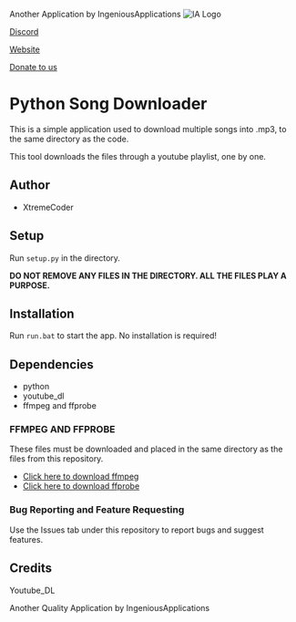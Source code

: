 
Another Application by IngeniousApplications
![IA Logo](https://www.ingeniousapps.net/cdn/IA_Logo.png)

[Discord](https://www.ingeniousapps.net/discord)

[Website](https://www.ingeniousapps.net)

[Donate to us](https://patreon.com/eltontay11)
# Python Song Downloader
This is a simple application used to download multiple songs into .mp3, to the same directory as the code.

This tool downloads the files through a youtube playlist, one by one.
## Author

- XtremeCoder

## Setup

Run `setup.py` in the directory.

**DO NOT REMOVE ANY FILES IN THE DIRECTORY. ALL THE FILES PLAY A PURPOSE.**


## Installation

Run `run.bat` to start the app. No installation is required!

## Dependencies

- python
- youtube_dl
- ffmpeg and ffprobe

### FFMPEG AND FFPROBE

These files must be downloaded and placed in the same directory as the files from this repository.

- [Click here to download ffmpeg](https://www.ingeniousapps.net/cdn/ffmpeg.exe)
- [Click here to download ffprobe](https://www.ingeniousapps.net/cdn/ffprobe.exe)

### Bug Reporting and Feature Requesting
Use the Issues tab under this repository to report bugs and suggest features.

## Credits 
Youtube_DL 

Another Quality Application by IngeniousApplications


